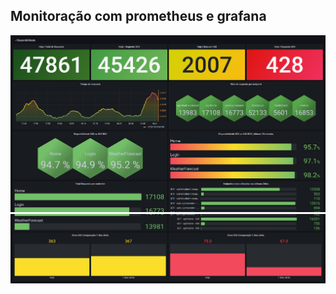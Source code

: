## Monitoração com prometheus e grafana

![dash](./content/initial-dash.png)
![dash](./content/dash-continuation.png)
